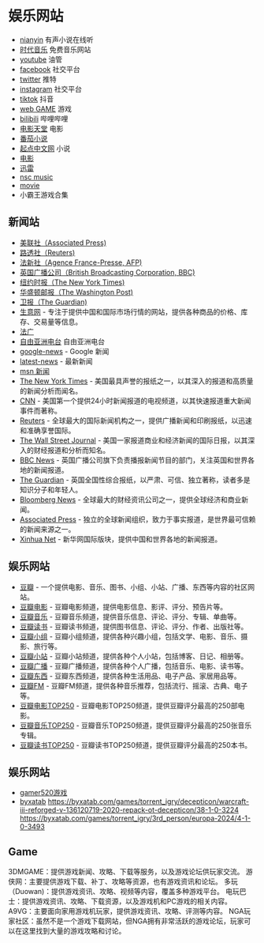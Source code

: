 # 娱乐网站
- [nianyin](https://www.nianyin.com/) 有声小说在线听
- [时代音乐](http://www.78497.com/)  免费音乐网站
- [youtube](https://www.youtube.com)  油管
- [facebook](https://www.facebook.com/)  社交平台
- [twitter](https://twitter.com/)  推特
- [instagram](https://www.instagram.com/)  社交平台
- [tiktok](https://www.tiktok.com/)  抖音
- [web GAME](https://itch.io/)  游戏
- [bilibili](https://www.bilibili.com/)  哔哩哔哩
- [电影天堂](https://www.dygod.net//)  电影
- [番茄小说](https://fanqienovel.com/) 
- [起点中文网](https://www.qidian.com/)  小说
- [电影](https://xunlei8.top/movie/32309352.html)
- [迅雷]( https://xunlei8.top/) 
- [nsc music](https://ncs.io/artists)
- [movie](https://www.4kvm.pro/seasons/tacguyishil)
- 小霸王游戏合集

## 新闻站
- [美联社（Associated Press)](http://www.ap.org/)
- [路透社（Reuters)](https://www.reuters.com/)
- [法新社（Agence France-Presse, AFP)](http://www.afp.com/)
- [英国广播公司（British Broadcasting Corporation, BBC)](https://www.bbc.com/)
- [纽约时报（The New York Times)](https://www.nytimes.com/)
- [华盛顿邮报（The Washington Post)](https://www.washingtonpost.com/)
- [卫报（The Guardian)](https://www.theguardian.com/)
- [生意网](https://www.100ppi.com/ppi/)  - 专注于提供中国和国际市场行情的网站，提供各种商品的价格、库存、交易量等信息。
- [法广](https://www.rfi.fr/cn/)
- [自由亚洲电台](https://www.rfa.org/) 自由亚洲电台
- [google-news](https://news.google.com/home?hl=zh-CN&gl=CN&ceid=CN:zh-Hans) - Google 新闻
- [latest-news](https://therealnews.com/latest-news) - 最新新闻
- [msn 新闻](https://www.msn.cn/zh-cn)
- [The New York Times](https://www.nytimes.com) - 美国最具声誉的报纸之一，以其深入的报道和高质量的新闻分析而闻名。
- [CNN](https://www.cnn.com) - 美国第一个提供24小时新闻报道的电视频道，以其快速报道重大新闻事件而著称。
- [Reuters](https://www.reuters.com) - 全球最大的国际新闻机构之一，提供广播新闻和印刷报纸，以迅速和准确享誉国际。
- [The Wall Street Journal](https://www.wsj.com) - 美国一家报道商业和经济新闻的国际日报，以其深入的财经报道和分析而知名。
- [BBC News](http://www.bbc.com/news) - 英国广播公司旗下负责播报新闻节目的部门，关注英国和世界各地的新闻报道。
- [The Guardian](https://www.theguardian.com) - 英国全国性综合报纸，以严肃、可信、独立著称，读者多是知识分子和年轻人。
- [Bloomberg News](https://www.bloomberg.com) - 全球最大的财经资讯公司之一，提供全球经济和商业新闻。
- [Associated Press](https://apnews.com) - 独立的全球新闻组织，致力于事实报道，是世界最可信赖的新闻来源之一。
- [Xinhua Net](http://www.xinhuanet.com/world/) - 新华网国际版块，提供中国和世界各地的新闻报道。

## 娱乐网站
- [豆瓣](https://www.douban.com/) - 一个提供电影、音乐、图书、小组、小站、广播、东西等内容的社区网站。
- [豆瓣电影](https://movie.douban.com/) - 豆瓣电影频道，提供电影信息、影评、评分、预告片等。
- [豆瓣音乐](https://music.douban.com/) - 豆瓣音乐频道，提供音乐信息、评论、评分、专辑、单曲等。
- [豆瓣读书](https://book.douban.com/) - 豆瓣读书频道，提供图书信息、评论、评分、作者、出版社等。
- [豆瓣小组](https://www.douban.com/group/) - 豆瓣小组频道，提供各种兴趣小组，包括文学、电影、音乐、摄影、旅行等。
- [豆瓣小站](https://www.douban.com/site/) - 豆瓣小站频道，提供各种个人小站，包括博客、日记、相册等。
- [豆瓣广播](https://www.douban.com/people/) - 豆瓣广播频道，提供各种个人广播，包括音乐、电影、读书等。
- [豆瓣东西](https://www.douban.com/doulist/4253/) - 豆瓣东西频道，提供各种生活用品、电子产品、家居用品等。
- [豆瓣FM](https://douban.fm/) - 豆瓣FM频道，提供各种音乐推荐，包括流行、摇滚、古典、电子等。
- [豆瓣电影TOP250](https://movie.douban.com/top250) - 豆瓣电影TOP250频道，提供豆瓣评分最高的250部电影。
- [豆瓣音乐TOP250](https://music.douban.com/top250) - 豆瓣音乐TOP250频道，提供豆瓣评分最高的250张音乐专辑。
- [豆瓣读书TOP250](https://book.douban.com/top250) - 豆瓣读书TOP250频道，提供豆瓣评分最高的250本书。

## 娱乐网站
- [gamer520游戏](https://www.gamer520.com/switchyouxi)
- [byxatab](https://byxatab.com/)
https://byxatab.com/games/torrent_igry/decepticon/warcraft-iii-reforged-v-136120719-2020-repack-ot-decepticon/38-1-0-3224
https://byxatab.com/games/torrent_igry/3rd_person/europa-2024/4-1-0-3493

## Game
3DMGAME：提供游戏新闻、攻略、下载等服务，以及游戏论坛供玩家交流。
游侠网：主要提供游戏下载、补丁、攻略等资源，也有游戏资讯和论坛。
多玩（Duowan)：提供游戏资讯、攻略、视频等内容，覆盖多种游戏平台。
电玩巴士：提供游戏资讯、攻略、下载资源，以及游戏机和PC游戏的相关内容。
A9VG：主要面向家用游戏机玩家，提供游戏资讯、攻略、评测等内容。
NGA玩家社区：虽然不是一个游戏下载网站，但NGA拥有非常活跃的游戏论坛，玩家可以在这里找到大量的游戏攻略和讨论。
